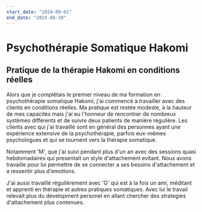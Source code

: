 ```yaml
---
start_date: "2024-09-01"
end_date: "2025-06-30"
---
```


# Psychothérapie Somatique Hakomi
## Pratique de la thérapie Hakomi en conditions réelles

Alors que je complétais le premier niveau de ma formation en psychothérapie somatique Hakomi, j'ai commencé à travailler avec des clients en conditions réelles. Ma pratique est restée modeste, à la hauteur de mes capacités mais j'ai eu l'honneur de rencontrer de nombreux systèmes différents et de suivre deux patients de manière régulière. Les clients avec qui j'ai travaillé sont en général des personnes ayant une expérience extensive de la psychothérapie, parfois eux-mêmes psychologues et qui se tournent vers la thérapie somatique.

Notamment 'M', que j'ai suivi pendant plus d'un an avec des sessions quasi hebdomadaires qui presentait un style d'attachement evitant. Nous avons travaille pour lui permettre de se connecter a ses besoins d'attachement et a ressentir plus d'emotions.

J'ai aussi travaillé régulièrement avec 'G' qui est à la fois un ami, méditant et apprenti en thérapie et autres pratiques somatiques. Avec lui le travail relevait plus du development personel en allant chercher des strategies d'attachement plus contenues.